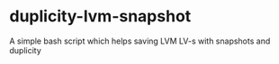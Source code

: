 # duplicity-lvm-snapshot
A simple bash script which helps saving LVM LV-s with snapshots and duplicity
